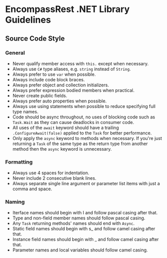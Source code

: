# EncompassRest .NET Library Guidelines
## Source Code Style
### General
* Never qualify member access with `this.` except when necessary.
* Always use `C#` type aliases, e.g. `string` instead of `String`.
* Always prefer to use `var` when possible.
* Always include code block braces.
* Always prefer object and collection initializers.
* Always prefer expression bodied members when practical.
* Never create public fields.
* Always prefer auto properties when possible.
* Always use using statements when possible to reduce specifying full type names.
* Code should be async throughout, no uses of blocking code such as `Task.Wait` as they can cause deadlocks in consumer code.
* All uses of the `await` keyword should have a trailing `.ConfigureAwait(false)` applied to the `Task` for better performance.
* Only apply the `async` keyword to methods when necessary. If you're just returning a `Task` of the same type as the return type from another method then the `async` keyword is unnecessary.

### Formatting
* Always use 4 spaces for indentation.
* Never include 2 consecutive blank lines.
* Always separate single line argument or parameter list items with just a comma and space.

### Naming
* Iterface names should begin with I and follow pascal casing after that.
* Type and non-field member names should follow pascal casing.
* Any `Task` returning methods' names should end with `Async`.
* Static field names should begin with s_ and follow camel casing after that.
* Instance field names should begin with _ and follow camel casing after that.
* Parameter names and local variables should follow camel casing.
